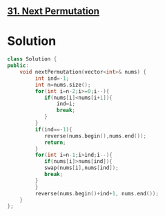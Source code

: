 ## [31. Next Permutation](https://leetcode.com/problems/next-permutation/description/)
# Solution
```cpp
class Solution {
public:
    void nextPermutation(vector<int>& nums) {
         int ind=-1;
         int n=nums.size();
         for(int i=n-2;i>=0;i--){
            if(nums[i]<nums[i+1]){
                ind=i;
                break;
            }
         }
         if(ind==-1){
            reverse(nums.begin(),nums.end());
            return;
         }
         for(int i=n-1;i>ind;i--){
            if(nums[i]>nums[ind]){
            swap(nums[i],nums[ind]);
            break;
         }
         }
         reverse(nums.begin()+ind+1, nums.end());
    }
};
